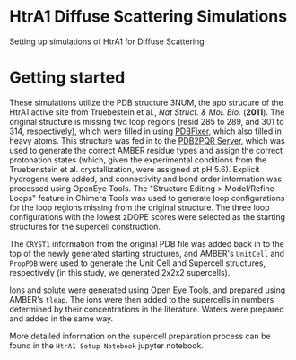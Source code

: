 # HtrA1 Diffuse Scattering Simulations
Setting up simulations of HtrA1 for Diffuse Scattering

# Getting started
These simulations utilize the PDB structure 3NUM, the apo strucure of the HtrA1 active site from Truebestein et al., *Nat Struct. & Mol. Bio.* (**2011**). The original structure is missing two loop regions (resid 285 to 289, and 301 to 314, respectively), which were filled in using [PDBFixer](https://github.com/pandegroup/pdbfixer), which also filled in heavy atoms. This structure was fed in to the [PDB2PQR Server](http://nbcr-222.ucsd.edu/pdb2pqr_2.1.1/), which was used to generate the correct AMBER residue types and assign the correct protonation states (which, given the experimental conditions from the Truebenstein et al. crystallization, were assigned at pH 5.6). Explicit hydrogens were added, and connectivity and bond order information was processed using OpenEye Tools. The "Structure Editing > Model/Refine Loops" feature in Chimera Tools was used to generate loop configurations for the loop regions missing from the original structure. The three loop configurations with the lowest zDOPE scores were selected as the starting structures for the supercell construction.

The `CRYST1` information from the original PDB file was added back in to the top of the newly generated starting structures, and AMBER's `UnitCell` and `PropPDB` were used to generate the Unit Cell and Supercell structures, respectively (in this study, we generated 2x2x2 supercells).

Ions and solute were generated using Open Eye Tools, and prepared using AMBER's `tleap`. The ions were then added to the supercells in numbers determined by their concentrations in the literature. Waters were prepared and added in the same way.

More detailed information on the supercell preparation process can be found in the `HtrA1 Setup Notebook` jupyter notebook.
